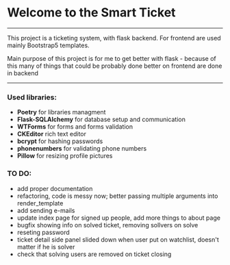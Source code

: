 <h1>Welcome to the Smart Ticket</h1>

<hr>

<p>This project is a ticketing system, with flask backend. For frontend are used mainly Bootstrap5 templates.</p>
<p>Main purpose of this project is for me to get better with flask - because of this many of things that could be probably done better on frontend are done in backend</p>
<hr>
<h3>Used libraries:</h3>
<ul>
    <li><b>Poetry</b> for libraries managment</li>
    <li><b>Flask-SQLAlchemy</b> for database setup and communication</li>
    <li><b>WTForms</b> for forms and forms validation</li>
    <li><b>CKEditor</b> rich text editor</li>
    <li><b>bcrypt</b> for hashing passwords</li>
    <li><b>phonenumbers</b> for validating phone numbers</li>
    <li><b>Pillow</b> for resizing profile pictures</li>
</ul>


<h3>TO DO:</h3>
<ul>
    <li>add proper documentation</li>
    <li>refactoring, code is messy now; better passing multiple arguments into render_template</li>
    <li>add sending e-mails</li>
    <li>update index page for signed up people, add more things to about page</li>
    <li>bugfix showing info on solved ticket, removing sollvers on solve</li>
    <li>reseting password</li>
    <li>ticket detail side panel slided down when user put on watchlist, doesn't matter if he is solver</li>
    <li>check that solving users are removed on ticket closing</li>
</ul>